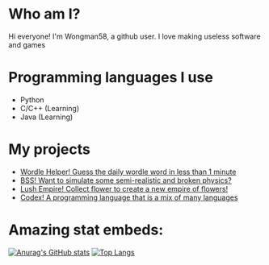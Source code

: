 # Who am I?

Hi everyone! I'm Wongman58, a github user. I love making useless software and games

# Programming languages I use

- Python
- C/C++ (Learning)
- Java (Learning)

# My projects

- [Wordle Helper! Guess the daily wordle word in less than 1 minute](https://github.com/WongMan58/wordle-bot)
- [BSS! Want to simulate some semi-realistic and broken physics?](https://github.com/WongMan58/BSS)
- [Lush Empire! Collect flower to create a new empire of flowers!](https://github.com/WongMan58/Lush-Empire)
- [Codex! A programming language that is a mix of many languages](https://github.com/WongMan58/Codex)

# Amazing stat embeds:

[![Anurag's GitHub stats](https://github-readme-stats.vercel.app/api?username=WongMan58&show_icons=true&theme=dark)](https://github.com/anuraghazra/github-readme-stats)
[![Top Langs](https://github-readme-stats.vercel.app/api/top-langs/?username=WongMan58&layout=compact&show_icons=true&theme=onedark&count_private=true&include_all_commits=true&langs_count=10)](https://github.com/anuraghazra/github-readme-stats)
